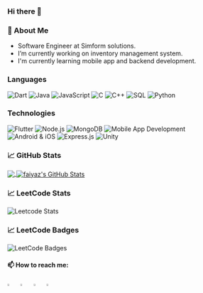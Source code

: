 ### Hi there 👋

<!--
**faiyazz-shaikh/faiyaz-shaikh** is a ✨ _special_ ✨ repository because its `README.md` (this file) appears on your GitHub profile.

Here are some ideas to get you started:

- 🔭 I’m currently working on Vending managment system
- 🌱 I’m currently learning 
- 👯 I’m looking to collaborate on ...
- 🤔 I’m looking for help with ...
- 💬 Ask me about ...
- 📫 How to reach me: ...
- 😄 Pronouns: ...
- ⚡ Fun fact: ...
-->

### :book: About Me

- Software Engineer at Simform solutions.
- I’m currently working on inventory management system.
- I'm currently learning mobile app and backend development.

### Languages

![Dart](https://img.shields.io/badge/-Dart-000?&logo=Dart)
![Java](https://img.shields.io/badge/-Java-000?&logo=Java&logoColor=007396)
![JavaScript](https://img.shields.io/badge/-JavaScript-000?&logo=JavaScript)
![C](https://img.shields.io/badge/-C-000?&logo=C)
![C++](https://img.shields.io/badge/-C++-000?&logo=c%2b%2b&logoColor=00599C)
![SQL](https://img.shields.io/badge/-SQL-000?&logo=MySQL)
![Python](https://img.shields.io/badge/-Python-000?&logo=Python)

### Technologies

![Flutter](https://img.shields.io/badge/-Flutter-000?&logo=flutter)
![Node.js](https://img.shields.io/badge/-Node.js-000?&logo=node.js)
![MongoDB](https://img.shields.io/badge/-MongoDB-47A248?&logo=MongoDB&logoColor=white)
![Mobile App Development](https://img.shields.io/badge/-Mobile%20App%20Development-4CAF50?&logo=android&logoColor=white)
![Android & iOS](https://img.shields.io/badge/-Android%20%26%20iOS-3DDC84?style=flat&logo=android&logoColor=white&labelColor=000000)
![Express.js](https://img.shields.io/badge/-Express.js-000000?style=flat&logo=express&logoColor=white)
![Unity](https://img.shields.io/badge/-Unity-000000?style=flat&logo=unity&logoColor=white)

### &#x1f4c8; GitHub Stats

<a href="https://github.com/faiyazz-shaikh/faiyazz-shaikh">
  <img align="center" src="https://github-readme-stats.vercel.app/api/top-langs/?username=faiyazz-shaikh&hide=java,html,tex&title_color=ffffff&text_color=c9cacc&icon_color=2bbc8a&bg_color=1d1f21&langs_count=3" />
</a>
<a href="https://github.com/faiyazz-shaikh/faiyazz-shaikh">
  <img align="center" src="https://github-readme-stats.vercel.app/api?username=faiyazz-shaikh&show_icons=true&line_height=27&count_private=true&title_color=ffffff&text_color=c9cacc&icon_color=2bbc8a&bg_color=1d1f21" alt="faiyaz's GitHub Stats" />
</a>

<!--
<a href="https://github.com/faiyaz-shaikh/python-project-blueprint">
  <img align="center" src="https://github-readme-stats.vercel.app/api/pin/?username=faiyaz-shaikh&repo=python-project-blueprint&title_color=ffffff&text_color=c9cacc&icon_color=2bbc8a&bg_color=1d1f21" />
</a>


<a href="https://github.com/faiyaz-shaikh/go-project-blueprint">
  <img align="center" src="https://github-readme-stats.vercel.app/api/pin/?username=faiyaz-shaikh&repo=go-project-blueprint&title_color=ffffff&text_color=c9cacc&icon_color=2bbc8a&bg_color=1d1f21" />
</a>   
-->

### &#x1f4c8; LeetCode Stats

![Leetcode Stats](https://leetcard.jacoblin.cool/faiyaz_shaikh?ext=heatmap)

### &#x1f4c8; LeetCode Badges

<img src="https://leetcode-badge-showcase.vercel.app/api?username=faiyaz_shaikh&theme=tokyonight" alt="LeetCode Badges"  />


#### 📫 How to reach me:
  
   [<img src="https://img.icons8.com/color/48/000000/twitter.png" width="3.5%"/>](https://twitter.com/FaiyazShaikh_)  &nbsp; [<img src="https://img.icons8.com/color/48/000000/linkedin.png" width="3.5%"/>](https://in.linkedin.com/in/shaikh-faiyaz-243001194) &nbsp; [<img src="https://img.icons8.com/external-tal-revivo-shadow-tal-revivo/48/external-level-up-your-coding-skills-and-quickly-land-a-job-logo-shadow-tal-revivo.png" width="3.5%"/>](https://leetcode.com/faiyaz_shaikh/)  &nbsp; <a href="mailto:faiyazshaikh7351@gmail.com"> <img src="https://img.icons8.com/fluent/48/000000/gmail.png" width="3.5%"/>
  

